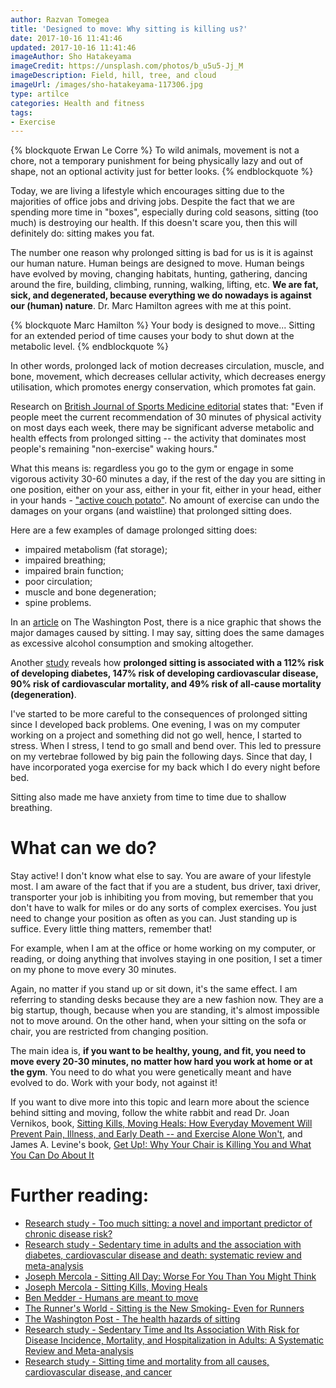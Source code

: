 ```yaml
---
author: Razvan Tomegea
title: 'Designed to move: Why sitting is killing us?'
date: 2017-10-16 11:41:46
updated: 2017-10-16 11:41:46
imageAuthor: Sho Hatakeyama
imageCredit: https://unsplash.com/photos/b_u5u5-Jj_M
imageDescription: Field, hill, tree, and cloud
imageUrl: /images/sho-hatakeyama-117306.jpg
type: artilce
categories: Health and fitness
tags:
- Exercise
---
```

{% blockquote Erwan Le Corre %}
To wild animals, movement is not a chore, not a temporary punishment for being physically lazy and out of shape, not an optional activity just for better looks.
{% endblockquote %}

Today, we are living a lifestyle which encourages sitting due to the majorities of office jobs and driving jobs. Despite the fact that we are spending more time in "boxes", especially during cold seasons, sitting (too much) is destroying our health. If this doesn't scare you, then this will definitely do: sitting makes you fat.

<!-- more -->

The number one reason why prolonged sitting is bad for us is it is against our human nature. Human beings are designed to move. Human beings have evolved by moving, changing habitats, hunting, gathering, dancing around the fire, building, climbing, running, walking, lifting, etc. **We are fat, sick, and degenerated, because everything we do nowadays is against our (human) nature**. Dr. Marc Hamilton agrees with me at this point.

{% blockquote Marc Hamilton %}
Your body is designed to move... Sitting for an extended period of time causes your body to shut down at the metabolic level.
{% endblockquote %}

In other words, prolonged lack of motion decreases circulation, muscle, and bone, movement, which decreases cellular activity, which decreases energy utilisation, which promotes energy conservation, which promotes fat gain.

Research on [British Journal of Sports Medicine editorial](http://bjsm.bmj.com/content/43/2/81.full) states that: 
"Even if people meet the current recommendation of 30 minutes of physical activity on most days each week, there may be significant adverse metabolic and health effects from prolonged sitting -- the activity that dominates most people's remaining "non-exercise" waking hours."

What this means is: regardless you go to the gym or engage in some vigorous activity 30-60 minutes a day, if the rest of the day you are sitting in one position, either on your ass, either in your fit, either in your head, either in your hands - ["active couch potato"](https://www.runnersworld.com/newswire/marathoners-run-a-lot-and-also-sit-a-lot). No amount of exercise can undo the damages on your organs (and waistline) that prolonged sitting does.

Here are a few examples of damage prolonged sitting does:
- impaired metabolism (fat storage);
- impaired breathing;
- impaired brain function;
- poor circulation;
- muscle and bone degeneration;
- spine problems.

In an [article](https://www.washingtonpost.com/apps/g/page/national/the-health-hazards-of-sitting/750/) on The Washington Post, there is a nice graphic that shows the major damages caused by sitting. I may say, sitting does the same damages as excessive alcohol consumption and smoking altogether.

Another [study](https://link.springer.com/article/10.1007/s00125-012-2677-z) reveals how **prolonged sitting is associated with a 112% risk of developing diabetes, 147% risk of developing cardiovascular disease, 90% risk of cardiovascular mortality, and 49% risk of all-cause mortality (degeneration)**.

I've started to be more careful to the consequences of prolonged sitting since I developed back problems. One evening, I was on my computer working on a project and something did not go well, hence, I started to stress. When I stress, I tend to go small and bend over. This led to pressure on my vertebrae followed by big pain the following days. Since that day, I have incorporated yoga exercise for my back which I do every night before bed.

Sitting also made me have anxiety from time to time due to shallow breathing.

# What can we do?

Stay active! I don't know what else to say. You are aware of your lifestyle most. I am aware of the fact that if you are a student, bus driver, taxi driver, transporter your job is inhibiting you from moving, but remember that you don't have to walk for miles or do any sorts of complex exercises. You just need to change your position as often as you can. Just standing up is suffice. Every little thing matters, remember that!

For example, when I am at the office or home working on my computer, or reading, or doing anything that involves staying in one position, I set a timer on my phone to move every 30 minutes.

Again, no matter if you stand up or sit down, it's the same effect. I am referring to standing desks because they are a new fashion now. They are a big startup, though, because when you are standing, it's almost impossible not to move around. On the other hand, when your sitting on the sofa or chair, you are restricted from changing position.

The main idea is, **if you want to be healthy, young, and fit, you need to move every 20-30 minutes, no matter how hard you work at home or at the gym**. You need to do what you were genetically meant and have evolved to do. Work with your body, not against it!

If you want to dive more into this topic and learn more about the science behind sitting and moving, follow the white rabbit and read Dr. Joan Vernikos, book, [Sitting Kills, Moving Heals: How Everyday Movement Will Prevent Pain, Illness, and Early Death -- and Exercise Alone Won't](https://www.amazon.com/Sitting-Kills-Moving-Heals-Everyday/dp/1610350189), and James A. Levine's book, [Get Up!: Why Your Chair is Killing You and What You Can Do About It](https://www.amazon.com/Get-Up-Chair-Killing-About/dp/1137278994)

# Further reading:
- [Research study - Too much sitting: a novel and important predictor of chronic disease risk?](http://bjsm.bmj.com/content/43/2/81.full)
- [Research study - Sedentary time in adults and the association with diabetes, cardiovascular disease and death: systematic review and meta-analysis](https://link.springer.com/article/10.1007/s00125-012-2677-z)
- [Joseph Mercola - Sitting All Day: Worse For You Than You Might Think](https://articles.mercola.com/sites/articles/archive/2011/05/14/sitting-all-day-worse-for-you-than-you-might-think.aspx)
- [Joseph Mercola - Sitting Kills, Moving Heals](https://articles.mercola.com/sites/articles/archive/2013/06/23/vernikos-sitting-kills.aspx)
- [Ben Medder - Humans are meant to move](http://www.benmedder.com/movement/)
- [The Runner's World - Sitting is the New Smoking- Even for Runners](https://www.runnersworld.com/health/sitting-is-the-new-smoking-even-for-runners)
- [The Washington Post - The health hazards of sitting](https://www.washingtonpost.com/apps/g/page/national/the-health-hazards-of-sitting/750/)
- [Research study - Sedentary Time and Its Association With Risk for Disease Incidence, Mortality, and Hospitalization in Adults: A Systematic Review and Meta-analysis](http://annals.org/aim/article/2091327/sedentary-time-its-association-risk-disease-incidence-mortality-hospitalization-adults)
- [Research study - Sitting time and mortality from all causes, cardiovascular disease, and cancer](https://www.ncbi.nlm.nih.gov/pubmed/19346988?ordinalpos=13&itool=EntrezSystem2.PEntrez.Pubmed.Pubmed_ResultsPanel.Pubmed_DefaultReportPanel.Pubmed_RVDocSum)
